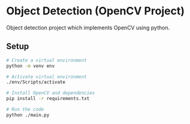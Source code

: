 # Object Detection (OpenCV Project)

Object detection project which implements OpenCV using python.

## Setup

```bash
# Create a virtual environment
python -m venv env

# Activate virtual environment
./env/Scripts/activate

# Install OpenCV and dependencies
pip install -r requirements.txt

# Run the code
python ./main.py
```
